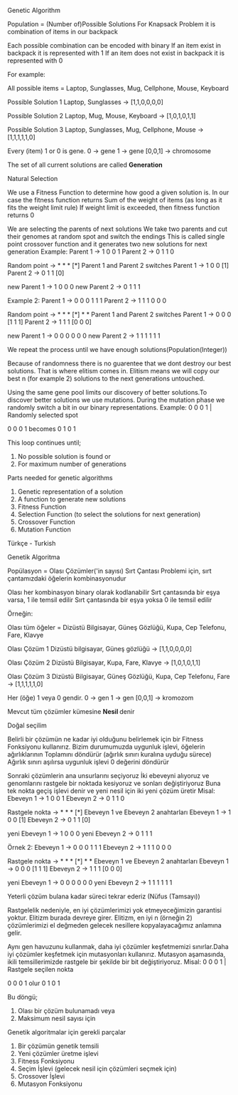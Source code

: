 Genetic Algorithm

Population = (Number of)Possible Solutions
For Knapsack Problem it is combination of items in our backpack

Each possible combination can be encoded with binary
If an item exist in backpack it is represented with 1 
If an item does not exist in backpack it is represented with 0

For example:

All possible items = Laptop, Sunglasses, Mug, Cellphone, Mouse, Keyboard

Possible Solution 1
Laptop, Sunglasses -> [1,1,0,0,0,0]

Possible Solution 2
Laptop, Mug, Mouse, Keyboard -> [1,0,1,0,1,1]

Possible Solution 3 
Laptop, Sunglasses, Mug, Cellphone, Mouse -> [1,1,1,1,1,0]

Every (item) 1 or 0 is gene.
0 -> gene
1 -> gene
[0,0,1] -> chromosome

The set of all current solutions are called <b>Generation</b>

Natural Selection

We use a Fitness Function to determine how good a given solution is.
In our case the fitness function returns Sum of the weight of items (as long as it fits the weight limit rule)
If weight limit is exceeded, then fitness function returns 0

We are selecting the parents of next solutions
We take two parents and cut their genomes at random spot and switch the endings
This is called single point crossover function and it generates two new solutions for next generation
Example:
Parent 1 -> 1 0 0 1
Parent 2 -> 0 1 1 0

Random point -> * * * [*]
Parent 1 and Parent 2 switches
Parent 1 -> 1 0 0 [1]
Parent 2 -> 0 1 1 [0]

new Parent 1 -> 1 0 0 0
new Parent 2 -> 0 1 1 1

Example 2:
Parent 1 -> 0 0 0 1 1 1
Parent 2 -> 1 1 1 0 0 0

Random point -> * * * [*] * *
Parent 1 and Parent 2 switches
Parent 1 -> 0 0 0 [1 1 1]
Parent 2 -> 1 1 1 [0 0 0]

new Parent 1 -> 0 0 0 0 0 0
new Parent 2 -> 1 1 1 1 1 1

We repeat the process until we have enough solutions(Population(Integer))

Because of randomness there is no guarentee that we dont destroy our best solutions.
That is where elitism comes in. Elitism means we will copy our best n (for example 2) solutions to the next generations untouched.

Using the same gene pool limits our discovery of better solutions.To discover better solutions we use mutations.
During the mutation phase we randomly switch a bit in our binary representations.
Example:
0 0 0 1
  |
Randomly selected spot

0 0 0 1 becomes
0 1 0 1

This loop continues until;
1) No possible solution is found
or
2) For maximum number of generations

Parts needed for genetic algorithms
1) Genetic representation of a solution
2) A function to generate new solutions
3) Fitness Function
4) Selection Function (to select the solutions for next generation)
5) Crossover Function
6) Mutation Function

Türkçe - Turkish

Genetik Algoritma

Popülasyon = Olası Çözümler('in sayısı)
Sırt Çantası Problemi için, sırt çantamızdaki öğelerin kombinasyonudur

Olası her kombinasyon binary olarak kodlanabilir
Sırt çantasında bir eşya varsa, 1 ile temsil edilir
Sırt çantasında bir eşya yoksa 0 ile temsil edilir

Örneğin:

Olası tüm öğeler = Dizüstü Bilgisayar, Güneş Gözlüğü, Kupa, Cep Telefonu, Fare, Klavye

Olası Çözüm 1
Dizüstü bilgisayar, Güneş gözlüğü -> [1,1,0,0,0,0]

Olası Çözüm 2
Dizüstü Bilgisayar, Kupa, Fare, Klavye -> [1,0,1,0,1,1]

Olası Çözüm 3
Dizüstü Bilgisayar, Güneş Gözlüğü, Kupa, Cep Telefonu, Fare -> [1,1,1,1,1,0]

Her (öğe) 1 veya 0 gendir.
0 -> gen
1 -> gen
[0,0,1] -> kromozom

Mevcut tüm çözümler kümesine <b> Nesil </b> denir

Doğal seçilim

Belirli bir çözümün ne kadar iyi olduğunu belirlemek için bir Fitness Fonksiyonu kullanırız.
Bizim durumumuzda uygunluk işlevi, öğelerin ağırlıklarının Toplamını döndürür (ağırlık sınırı kuralına uyduğu sürece)
Ağırlık sınırı aşılırsa uygunluk işlevi 0 değerini döndürür

Sonraki çözümlerin ana unsurlarını seçiyoruz
İki ebeveyni alıyoruz ve genomlarını rastgele bir noktada kesiyoruz ve sonları değiştiriyoruz
Buna tek nokta geçiş işlevi denir ve yeni nesil için iki yeni çözüm üretir
Misal:
Ebeveyn 1 -> 1 0 0 1
Ebeveyn 2 -> 0 1 1 0

Rastgele nokta -> * * * [*]
Ebeveyn 1 ve Ebeveyn 2 anahtarları
Ebeveyn 1 -> 1 0 0 [1]
Ebeveyn 2 -> 0 1 1 [0]

yeni Ebeveyn 1 -> 1 0 0 0
yeni Ebeveyn 2 -> 0 1 1 1

Örnek 2:
Ebeveyn 1 -> 0 0 0 1 1 1
Ebeveyn 2 -> 1 1 1 0 0 0

Rastgele nokta -> * * * [*] * *
Ebeveyn 1 ve Ebeveyn 2 anahtarları
Ebeveyn 1 -> 0 0 0 [1 1 1]
Ebeveyn 2 -> 1 1 1 [0 0 0]

yeni Ebeveyn 1 -> 0 0 0 0 0 0
yeni Ebeveyn 2 -> 1 1 1 1 1 1

Yeterli çözüm bulana kadar süreci tekrar ederiz (Nüfus (Tamsayı))

Rastgelelik nedeniyle, en iyi çözümlerimizi yok etmeyeceğimizin garantisi yoktur.
Elitizm burada devreye girer. Elitizm, en iyi n (örneğin 2) çözümlerimizi el değmeden gelecek nesillere kopyalayacağımız anlamına gelir.

Aynı gen havuzunu kullanmak, daha iyi çözümler keşfetmemizi sınırlar.Daha iyi çözümler keşfetmek için mutasyonları kullanırız.
Mutasyon aşamasında, ikili temsillerimizde rastgele bir şekilde bir bit değiştiriyoruz.
Misal:
0 0 0 1
  |
Rastgele seçilen nokta

0 0 0 1 olur
0 1 0 1

Bu döngü;
1) Olası bir çözüm bulunamadı
veya
2) Maksimum nesil sayısı için

Genetik algoritmalar için gerekli parçalar
1) Bir çözümün genetik temsili
2) Yeni çözümler üretme işlevi
3) Fitness Fonksiyonu
4) Seçim İşlevi (gelecek nesil için çözümleri seçmek için)
5) Crossover İşlevi
6) Mutasyon Fonksiyonu
